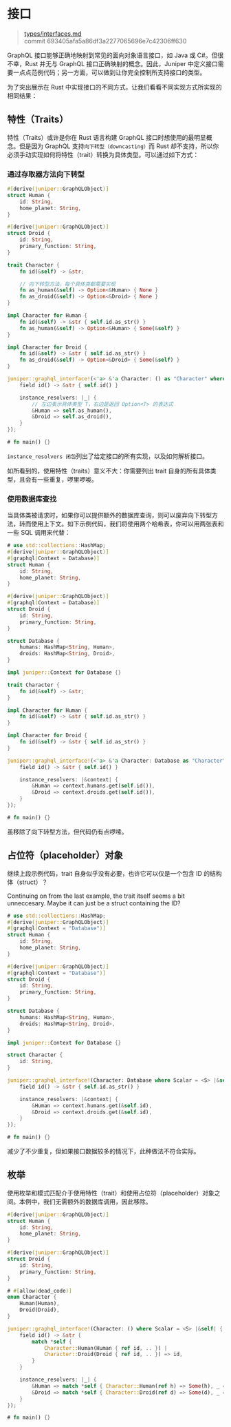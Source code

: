# 接口

> [types/interfaces.md](https://github.com/graphql-rust/juniper/blob/master/docs/book/content/types/interfaces.md)
> <br />
> commit 693405afa5a86df3a2277065696e7c42306ff630

GraphQL 接口能够正确地映射到常见的面向对象语言接口，如 Java 或 C#。但很不幸，Rust 并无与 GraphQL 接口正确映射的概念。因此，Juniper 中定义接口需要一点点范例代码；另一方面，可以做到让你完全控制所支持接口的类型。

为了突出展示在 Rust 中实现接口的不同方式，让我们看看不同实现方式所实现的相同结果：

## 特性（Traits）

特性（Traits）或许是你在 Rust 语言构建 GraphQL 接口时想使用的最明显概念。但是因为 GraphQL 支持`向下转型（downcasting）`而 Rust 却不支持，所以你必须手动实现如何将特性（trait）转换为具体类型。可以通过如下方式：

### 通过存取器方法向下转型

```rust
#[derive(juniper::GraphQLObject)]
struct Human {
    id: String,
    home_planet: String,
}

#[derive(juniper::GraphQLObject)]
struct Droid {
    id: String,
    primary_function: String,
}

trait Character {
    fn id(&self) -> &str;

    // 向下转型方法，每个具体类都需要实现
    fn as_human(&self) -> Option<&Human> { None }
    fn as_droid(&self) -> Option<&Droid> { None }
}

impl Character for Human {
    fn id(&self) -> &str { self.id.as_str() }
    fn as_human(&self) -> Option<&Human> { Some(&self) }
}

impl Character for Droid {
    fn id(&self) -> &str { self.id.as_str() }
    fn as_droid(&self) -> Option<&Droid> { Some(&self) }
}

juniper::graphql_interface!(<'a> &'a Character: () as "Character" where Scalar = <S> |&self| {
    field id() -> &str { self.id() }

    instance_resolvers: |_| {
        // 左边表示具体类型 T，右边是返回 Option<T> 的表达式
        &Human => self.as_human(),
        &Droid => self.as_droid(),
    }
});

# fn main() {}
```

`instance_resolvers 闭包`列出了给定接口的所有实现，以及如何解析接口。

如所看到的，使用特性（traits）意义不大：你需要列出 trait 自身的所有具体类型，且会有一些重复，啰里啰唆。

### 使用数据库查找

当具体类被请求时，如果你可以提供额外的数据库查询，则可以废弃向下转型方法，转而使用上下文。如下示例代码，我们将使用两个哈希表，你可以用两张表和一些 SQL 调用来代替：

```rust
# use std::collections::HashMap;
#[derive(juniper::GraphQLObject)]
#[graphql(Context = Database)]
struct Human {
    id: String,
    home_planet: String,
}

#[derive(juniper::GraphQLObject)]
#[graphql(Context = Database)]
struct Droid {
    id: String,
    primary_function: String,
}

struct Database {
    humans: HashMap<String, Human>,
    droids: HashMap<String, Droid>,
}

impl juniper::Context for Database {}

trait Character {
    fn id(&self) -> &str;
}

impl Character for Human {
    fn id(&self) -> &str { self.id.as_str() }
}

impl Character for Droid {
    fn id(&self) -> &str { self.id.as_str() }
}

juniper::graphql_interface!(<'a> &'a Character: Database as "Character" where Scalar = <S> |&self| {
    field id() -> &str { self.id() }

    instance_resolvers: |&context| {
        &Human => context.humans.get(self.id()),
        &Droid => context.droids.get(self.id()),
    }
});

# fn main() {}
```

虽移除了向下转型方法，但代码仍有点啰嗦。

## 占位符（placeholder）对象

继续上段示例代码，trait 自身似乎没有必要，也许它可以仅是一个包含 ID 的结构体（struct）？

Continuing on from the last example, the trait itself seems a bit unneccesary.
Maybe it can just be a struct containing the ID?

```rust
# use std::collections::HashMap;
#[derive(juniper::GraphQLObject)]
#[graphql(Context = "Database")]
struct Human {
    id: String,
    home_planet: String,
}

#[derive(juniper::GraphQLObject)]
#[graphql(Context = "Database")]
struct Droid {
    id: String,
    primary_function: String,
}

struct Database {
    humans: HashMap<String, Human>,
    droids: HashMap<String, Droid>,
}

impl juniper::Context for Database {}

struct Character {
    id: String,
}

juniper::graphql_interface!(Character: Database where Scalar = <S> |&self| {
    field id() -> &str { self.id.as_str() }

    instance_resolvers: |&context| {
        &Human => context.humans.get(&self.id),
        &Droid => context.droids.get(&self.id),
    }
});

# fn main() {}
```

减少了不少重复，但如果接口数据较多的情况下，此种做法不符合实际。

## 枚举

使用枚举和模式匹配介于使用特性（trait）和使用占位符（placeholder）对象之间。本例中，我们无需额外的数据库调用，因此移除。

```rust
#[derive(juniper::GraphQLObject)]
struct Human {
    id: String,
    home_planet: String,
}

#[derive(juniper::GraphQLObject)]
struct Droid {
    id: String,
    primary_function: String,
}

# #[allow(dead_code)]
enum Character {
    Human(Human),
    Droid(Droid),
}

juniper::graphql_interface!(Character: () where Scalar = <S> |&self| {
    field id() -> &str {
        match *self {
            Character::Human(Human { ref id, .. }) |
            Character::Droid(Droid { ref id, .. }) => id,
        }
    }

    instance_resolvers: |_| {
        &Human => match *self { Character::Human(ref h) => Some(h), _ => None },
        &Droid => match *self { Character::Droid(ref d) => Some(d), _ => None },
    }
});

# fn main() {}
```
